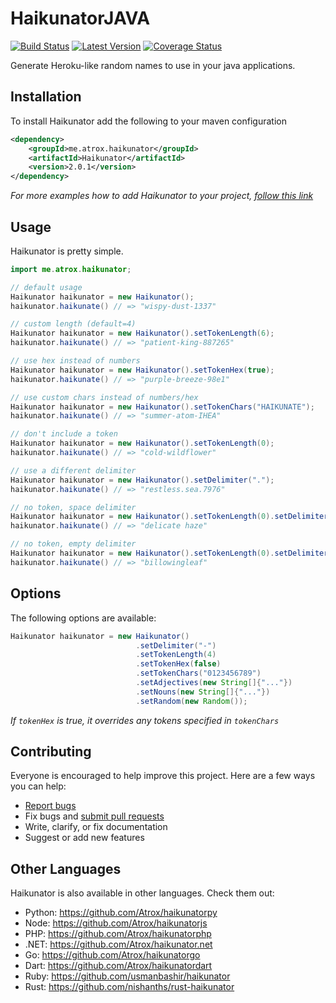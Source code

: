 # HaikunatorJAVA

[![Build Status](https://img.shields.io/travis/Atrox/haikunatorjava.svg?style=flat-square)](https://travis-ci.org/Atrox/haikunatorjava)
[![Latest Version](https://maven-badges.herokuapp.com/maven-central/me.atrox.haikunator/Haikunator/badge.svg?style=flat-square)](https://maven-badges.herokuapp.com/maven-central/me.atrox.haikunator/Haikunator)
[![Coverage Status](https://img.shields.io/coveralls/Atrox/haikunatorjava.svg?style=flat-square)](https://coveralls.io/r/Atrox/haikunatorjava)

Generate Heroku-like random names to use in your java applications.

## Installation

To install Haikunator add the following to your maven configuration
```xml
<dependency>
    <groupId>me.atrox.haikunator</groupId>
    <artifactId>Haikunator</artifactId>
    <version>2.0.1</version>
</dependency>
```
*For more examples how to add Haikunator to your project, [follow this link](https://maven-badges.herokuapp.com/maven-central/me.atrox.haikunator/Haikunator)*

## Usage

Haikunator is pretty simple.

```java
import me.atrox.haikunator;

// default usage
Haikunator haikunator = new Haikunator();
haikunator.haikunate() // => "wispy-dust-1337"

// custom length (default=4)
Haikunator haikunator = new Haikunator().setTokenLength(6);
haikunator.haikunate() // => "patient-king-887265"

// use hex instead of numbers
Haikunator haikunator = new Haikunator().setTokenHex(true);
haikunator.haikunate() // => "purple-breeze-98e1"

// use custom chars instead of numbers/hex
Haikunator haikunator = new Haikunator().setTokenChars("HAIKUNATE");
haikunator.haikunate() // => "summer-atom-IHEA"

// don't include a token
Haikunator haikunator = new Haikunator().setTokenLength(0);
haikunator.haikunate() // => "cold-wildflower"

// use a different delimiter
Haikunator haikunator = new Haikunator().setDelimiter(".");
haikunator.haikunate() // => "restless.sea.7976"

// no token, space delimiter
Haikunator haikunator = new Haikunator().setTokenLength(0).setDelimiter(" ");
haikunator.haikunate() // => "delicate haze"

// no token, empty delimiter
Haikunator haikunator = new Haikunator().setTokenLength(0).setDelimiter("");
haikunator.haikunate() // => "billowingleaf"
```

## Options

The following options are available:

```java
Haikunator haikunator = new Haikunator()
                            .setDelimiter("-")
                            .setTokenLength(4)
                            .setTokenHex(false)
                            .setTokenChars("0123456789")
                            .setAdjectives(new String[]{"..."})
                            .setNouns(new String[]{"..."})
                            .setRandom(new Random());
```
*If ```tokenHex``` is true, it overrides any tokens specified in ```tokenChars```*

## Contributing

Everyone is encouraged to help improve this project. Here are a few ways you can help:

- [Report bugs](https://github.com/Atrox/haikunatorjava/issues)
- Fix bugs and [submit pull requests](https://github.com/Atrox/haikunatorjava/pulls)
- Write, clarify, or fix documentation
- Suggest or add new features

## Other Languages

Haikunator is also available in other languages. Check them out:

- Python: https://github.com/Atrox/haikunatorpy
- Node: https://github.com/Atrox/haikunatorjs
- PHP: https://github.com/Atrox/haikunatorphp
- .NET: https://github.com/Atrox/haikunator.net
- Go: https://github.com/Atrox/haikunatorgo
- Dart: https://github.com/Atrox/haikunatordart
- Ruby: https://github.com/usmanbashir/haikunator
- Rust: https://github.com/nishanths/rust-haikunator
